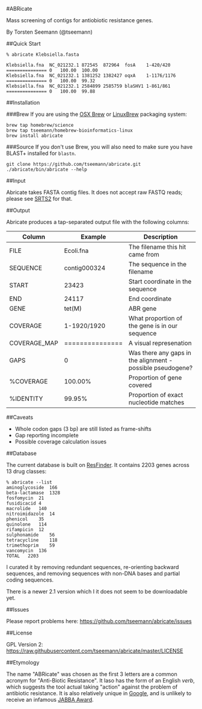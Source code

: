 #ABRicate

Mass screening of contigs for antiobiotic resistance genes.

By Torsten Seemann (@tseemann)

##Quick Start

```
% abricate Klebsiella.fasta

Klebsiella.fna	NC_021232.1	872545	872964	fosA	1-420/420	===============	0	100.00	100.00
Klebsiella.fna	NC_021232.1	1381252	1382427	oqxA	1-1176/1176	===============	0	100.00	99.32
Klebsiella.fna  NC_021232.1 2584899	2585759	blaSHV1	1-861/861	===============	0	100.00	99.88
```

##Installation

###Brew
If you are using the [OSX Brew](http://brew.sh/) or [LinuxBrew](http://brew.sh/linuxbrew/) packaging system:

    brew tap homebrew/science
    brew tap tseemann/homebrew-bioinformatics-linux
    brew install abricate

###Source
If you don't use Brew, you will also need to make sure you have BLAST+ installed for ```blastn```.
    
    git clone https://github.com/tseemann/abricate.git
    ./abricate/bin/abricate --help

##Input

Abricate takes FASTA contig files.
It does not accept raw FASTQ reads; please see [SRTS2](https://github.com/katholt/srst2) for that.

##Output

Abricate produces a tap-separated output file with the following columns:

Column | Example | Description
-------|---------|------------
FILE | Ecoli.fna | The filename this hit came from
SEQUENCE | contig000324 | The sequence in the filename
START | 23423 | Start coordinate in the sequence
END | 24117 | End coordinate
GENE | tet(M) | ABR gene
COVERAGE | 1-1920/1920 | What proportion of the gene is in our sequence
COVERAGE_MAP | =============== | A visual represenation
GAPS | 0 | Was there any gaps in the alignment - possible pseudogene?
%COVERAGE | 100.00% | Proportion of gene covered 
%IDENTITY | 99.95% | Proportion of exact nucleotide matches

##Caveats

* Whole codon gaps (3 bp) are still listed as frame-shifts
* Gap reporting incomplete
* Possible coverage calculation issues

##Database

The current database is built on [ResFinder](http://cge.cbs.dtu.dk/services/ResFinder/).
It contains 2203 genes across 13 drug classes:

```
% abricate --list
aminoglycoside	166
beta-lactamase	1328
fosfomycin	21
fusidicacid	4
macrolide	140
nitroimidazole	14
phenicol	35
quinolone	114
rifampicin	12
sulphonamide	56
tetracycline	118
trimethoprim	59
vancomycin	136
TOTAL	2203
```

I curated it by removing redundant sequences, re-orienting backward sequences, and removing
sequences with non-DNA bases and partial coding sequences.

There is a newer 2.1 version which I it does not seem to be downloadable yet.

##Issues

Please report problems here: https://github.com/tseemann/abricate/issues

##License

GPL Version 2: https://raw.githubusercontent.com/tseemann/abricate/master/LICENSE

##Etymology

The name "ABRicate" was chosen as the first 3 letters are a common acronym
for "Anti-Biotic Resistance". It laso has the form of an English _verb_, 
which suggests the tool actual taking "action" against the problem of antibiotic resistance.
It is also relatively unique in [Google](https://www.google.com.au/search?q=abricate),
and is unlikely to receive an infamous [JABBA Award](http://www.acgt.me/blog/2014/12/1/time-for-a-new-jabba-award-for-just-another-bogus-bioinformatics-acronym).


